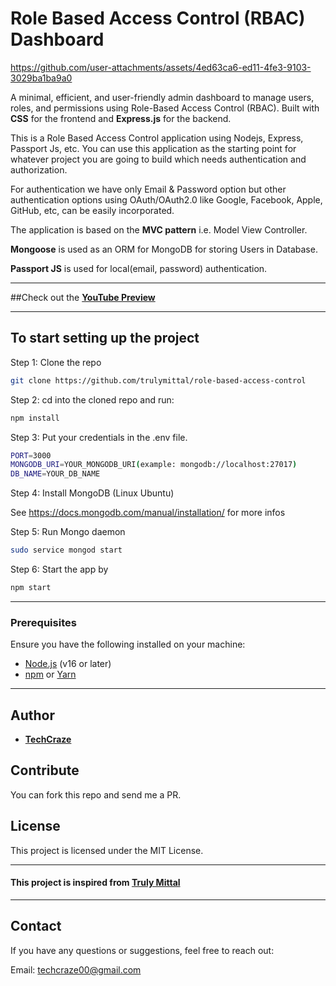 # Role Based Access Control (RBAC) Dashboard






https://github.com/user-attachments/assets/4ed63ca6-ed11-4fe3-9103-3029ba1ba9a0



A minimal, efficient, and user-friendly admin dashboard to manage users, roles, and permissions using Role-Based Access Control (RBAC). Built with **CSS** for the frontend and **Express.js** for the backend.

This is a Role Based Access Control application using Nodejs, Express, Passport Js, etc.
You can use this application as the starting point for whatever project you are going to build which needs authentication and authorization.

For authentication we have only Email & Password option but other authentication options using OAuth/OAuth2.0 like Google, Facebook, Apple, GitHub, etc, can be easily incorporated.

The application is based on the **MVC pattern** i.e. Model View Controller.

**Mongoose** is used as an ORM for MongoDB for storing Users in Database.

**Passport JS** is used for local(email, password) authentication.

---

##Check out the [**YouTube Preview**](https://www.youtube.com/watch?v=Pn_RWrchAII)

---




## To start setting up the project

Step 1: Clone the repo

```bash
git clone https://github.com/trulymittal/role-based-access-control
```

Step 2: cd into the cloned repo and run:

```bash
npm install
```

Step 3: Put your credentials in the .env file.

```bash
PORT=3000
MONGODB_URI=YOUR_MONGODB_URI(example: mongodb://localhost:27017)
DB_NAME=YOUR_DB_NAME
```

Step 4: Install MongoDB (Linux Ubuntu)

See <https://docs.mongodb.com/manual/installation/> for more infos

Step 5: Run Mongo daemon

```bash
sudo service mongod start
```

Step 6: Start the app by

```bash
npm start
```
---

### **Prerequisites**
Ensure you have the following installed on your machine:
- [Node.js](https://nodejs.org/) (v16 or later)
- [npm](https://www.npmjs.com/) or [Yarn](https://yarnpkg.com/)

---

## Author

- [**TechCraze**](https://github.com/techcraze00)

## Contribute

You can fork this repo and send me a PR.

## License

This project is licensed under the MIT License.

---

#### This project is inspired from [**Truly Mittal**](https://trulymittal.com)

---

## Contact

If you have any questions or suggestions, feel free to reach out:

Email: techcraze00@gmail.com

